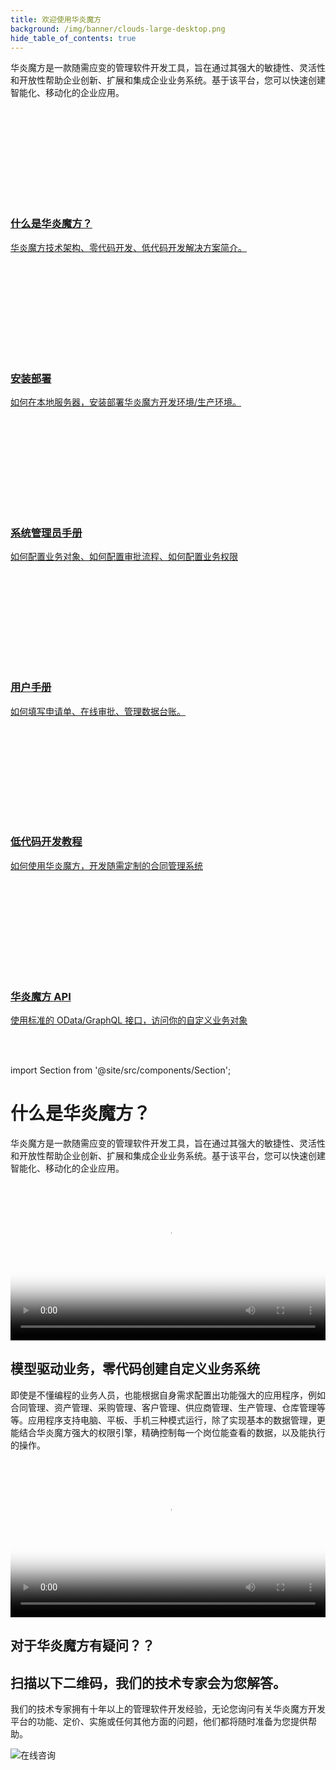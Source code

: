 ```yaml
---
title: 欢迎使用华炎魔方
background: /img/banner/clouds-large-desktop.png
hide_table_of_contents: true
---
```


华炎魔方是一款随需应变的管理软件开发工具，旨在通过其强大的敏捷性、灵活性和开放性帮助企业创新、扩展和集成企业业务系统。基于该平台，您可以快速创建智能化、移动化的企业应用。

<div class="slds-grid slds-wrap">

  <div class="slds-p-around_small slds-size_1-of-1 slds-large-size_1-of-2">
    <a href="https://www-steedos-com.oss-cn-beijing.aliyuncs.com/docs/%E5%8D%8E%E7%82%8E%E9%AD%94%E6%96%B9%E8%A7%A3%E5%86%B3%E6%96%B9%E6%A1%88%E6%89%8B%E5%86%8C.pdf" class="slds-card slds-box slds-box_link slds-media">
        <div class="slds-media__figure slds-media__figure_fixed-width slds-align_absolute-center">
            <div class="slds-welcome-mat__tile-figure">
                <div class="slds-welcome-mat__tile-icon-container">
                    <span class="slds-icon_container slds-icon-utility-animal_and_nature">
                        <svg class="slds-icon slds-icon-text-default" aria-hidden="true"><use href="/assets/icons/utility-sprite/svg/symbols.svg#company"></use></svg>
                    </span>
                </div>
            </div>
        </div>
        <div class="slds-media__body">
            <div class="slds-welcome-mat__tile-body">
                <h3 class="slds-welcome-mat__tile-title">什么是华炎魔方？</h3>
                <p class="slds-welcome-mat__tile-description">华炎魔方技术架构、零代码开发、低代码开发解决方案简介。</p>
            </div>
        </div>
    </a>
  </div>

  <div class="slds-p-around_small slds-size_1-of-1 slds-large-size_1-of-2">
    <a href="/developer/deploy/" class="slds-card slds-box slds-box_link slds-media">
        <div class="slds-media__figure slds-media__figure_fixed-width slds-align_absolute-center">
            <div class="slds-welcome-mat__tile-figure">
                <div class="slds-welcome-mat__tile-icon-container">
                    <span class="slds-icon_container slds-icon-utility-animal_and_nature">
                        <svg class="slds-icon slds-icon-text-default" aria-hidden="true"><use href="/assets/icons/utility-sprite/svg/symbols.svg#setup_assistant_guide"></use></svg>
                    </span>
                </div>
            </div>
        </div>
        <div class="slds-media__body">
            <div class="slds-welcome-mat__tile-body">
                <h3 class="slds-welcome-mat__tile-title">安装部署</h3>
                <p class="slds-welcome-mat__tile-description">如何在本地服务器，安装部署华炎魔方开发环境/生产环境。</p>
            </div>
        </div>
    </a>
  </div>

  <div class="slds-p-around_small slds-size_1-of-1 slds-large-size_1-of-2">
    <a href="/help/admin/" class="slds-card slds-box slds-box_link slds-media">
        <div class="slds-media__figure slds-media__figure_fixed-width slds-align_absolute-center">
            <div class="slds-welcome-mat__tile-figure">
                <div class="slds-welcome-mat__tile-icon-container">
                    <span class="slds-icon_container slds-icon-utility-animal_and_nature">
                        <svg class="slds-icon slds-icon-text-default" aria-hidden="true"><use href="/assets/icons/utility-sprite/svg/symbols.svg#setup"></use></svg>
                    </span>
                </div>
            </div>
        </div>
        <div class="slds-media__body">
            <div class="slds-welcome-mat__tile-body">
                <h3 class="slds-welcome-mat__tile-title">系统管理员手册</h3>
                <p class="slds-welcome-mat__tile-description">如何配置业务对象、如何配置审批流程、如何配置业务权限</p>
            </div>
        </div>
    </a>
  </div>

  <div class="slds-p-around_small slds-size_1-of-1 slds-large-size_1-of-2">
    <a href="/help/" class="slds-card slds-box slds-box_link slds-media">
        <div class="slds-media__figure slds-media__figure_fixed-width slds-align_absolute-center">
            <div class="slds-welcome-mat__tile-figure">
                <div class="slds-welcome-mat__tile-icon-container">
                    <span class="slds-icon_container slds-icon-utility-animal_and_nature">
                        <svg class="slds-icon slds-icon-text-default" aria-hidden="true"><use href="/assets/icons/utility-sprite/svg/symbols.svg#people"></use></svg>
                    </span>
                </div>
            </div>
        </div>
        <div class="slds-media__body">
            <div class="slds-welcome-mat__tile-body">
                <h3 class="slds-welcome-mat__tile-title">用户手册</h3>
                <p class="slds-welcome-mat__tile-description">如何填写申请单、在线审批、管理数据台账。</p>
            </div>
        </div>
    </a>
  </div>

  <div class="slds-p-around_small slds-size_1-of-1 slds-large-size_1-of-2">
    <a href="/developer/guide/" class="slds-card slds-box slds-box_link slds-media">
        <div class="slds-media__figure slds-media__figure_fixed-width slds-align_absolute-center">
            <div class="slds-welcome-mat__tile-figure">
                <div class="slds-welcome-mat__tile-icon-container">
                    <span class="slds-icon_container slds-icon-utility-animal_and_nature">
                        <svg class="slds-icon slds-icon-text-default" aria-hidden="true"><use href="/assets/icons/utility-sprite/svg/symbols.svg#sobject"></use></svg>
                    </span>
                </div>
            </div>
        </div>
        <div class="slds-media__body">
            <div class="slds-welcome-mat__tile-body">
                <h3 class="slds-welcome-mat__tile-title">低代码开发教程</h3>
                <p class="slds-welcome-mat__tile-description">如何使用华炎魔方，开发随需定制的合同管理系统</p>
            </div>
        </div>
    </a>
  </div>

  <div class="slds-p-around_small slds-size_1-of-1 slds-large-size_1-of-2">
    <a href="/developer/api/" class="slds-card slds-box slds-box_link slds-media">
        <div class="slds-media__figure slds-media__figure_fixed-width slds-align_absolute-center">
            <div class="slds-welcome-mat__tile-figure">
                <div class="slds-welcome-mat__tile-icon-container">
                    <span class="slds-icon_container slds-icon-utility-animal_and_nature">
                        <svg class="slds-icon slds-icon-text-default" aria-hidden="true"><use href="/assets/icons/utility-sprite/svg/symbols.svg#replace"></use></svg>
                    </span>
                </div>
            </div>
        </div>
        <div class="slds-media__body">
            <div class="slds-welcome-mat__tile-body">
                <h3 class="slds-welcome-mat__tile-title">华炎魔方 API</h3>
                <p class="slds-welcome-mat__tile-description">使用标准的 OData/GraphQL 接口，访问你的自定义业务对象</p>
            </div>
        </div>
    </a>
  </div>

</div>

<br/><br/>

import Section from '@site/src/components/Section';

# 什么是华炎魔方？

华炎魔方是一款随需应变的管理软件开发工具，旨在通过其强大的敏捷性、灵活性和开放性帮助企业创新、扩展和集成企业业务系统。基于该平台，您可以快速创建智能化、移动化的企业应用。

<video src="https://www-steedos-com.oss-cn-beijing.aliyuncs.com/videos/creator/steedos-guide.mp4" controls="controls" poster="https://www-steedos-com.oss-cn-beijing.aliyuncs.com/videos/creator/steedos-guide.jpg" width="100%" loop="loop" playsinline="playsinline">
your browser does not support the video tag
</video>

<Section background="#f4f4f4" padding="50">

# 模型驱动业务，零代码创建自定义业务系统

即使是不懂编程的业务人员，也能根据自身需求配置出功能强大的应用程序，例如合同管理、资产管理、采购管理、客户管理、供应商管理、生产管理、仓库管理等等。应用程序支持电脑、平板、手机三种模式运行，除了实现基本的数据管理，更能结合华炎魔方强大的权限引擎，精确控制每一个岗位能查看的数据，以及能执行的操作。

<video src="https://www-steedos-com.oss-cn-beijing.aliyuncs.com/videos/creator/steedos-object-manager.mp4" controls="controls" poster="https://www-steedos-com.oss-cn-beijing.aliyuncs.com/videos/creator/steedos-object-manager.jpg" width="100%" loop="loop" playsinline="playsinline">
your browser does not support the video tag
</video>

</Section>

<Section background="#215ca0" padding="50">
<div style={{color:"#FFFFFF"}}>

# 对于华炎魔方有疑问？？
# 扫描以下二维码，我们的技术专家会为您解答。

我们的技术专家拥有十年以上的管理软件开发经验，无论您询问有关华炎魔方开发平台的功能、定价、实施或任何其他方面的问题，他们都将随时准备为您提供帮助。

![在线咨询](/assets/contact_by_weixin.png)

</div>

</Section>
